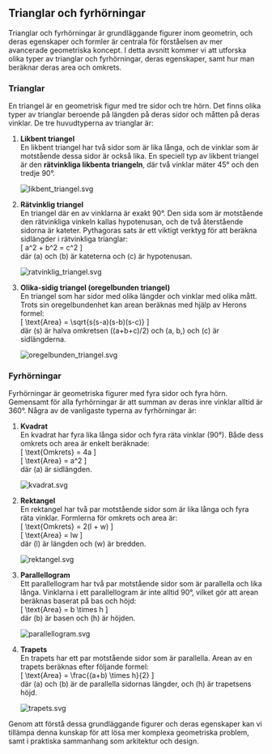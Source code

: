 ## Trianglar och fyrhörningar

Trianglar och fyrhörningar är grundläggande figurer inom geometrin, och deras egenskaper och formler är centrala för förståelsen av mer avancerade geometriska koncept. I detta avsnitt kommer vi att utforska olika typer av trianglar och fyrhörningar, deras egenskaper, samt hur man beräknar deras area och omkrets.

### Trianglar

En triangel är en geometrisk figur med tre sidor och tre hörn. Det finns olika typer av trianglar beroende på längden på deras sidor och måtten på deras vinklar. De tre huvudtyperna av trianglar är:

1. **Likbent triangel**  
   En likbent triangel har två sidor som är lika långa, och de vinklar som är motstående dessa sidor är också lika. En speciell typ av likbent triangel är den **rätvinkliga likbenta triangeln**, där två vinklar mäter 45° och den tredje 90°.

   ![likbent_triangel.svg](likbent_triangel.svg)

2. **Rätvinklig triangel**  
   En triangel där en av vinklarna är exakt 90°. Den sida som är motstående den rätvinkliga vinkeln kallas hypotenusan, och de två återstående sidorna är kateter. Pythagoras sats är ett viktigt verktyg för att beräkna sidlängder i rätvinkliga trianglar:  
   \[ a^2 + b^2 = c^2 \]  
   där \(a\) och \(b\) är kateterna och \(c\) är hypotenusan.

   ![ratvinklig_triangel.svg](ratvinklig_triangel.svg)

3. **Olika-sidig triangel (oregelbunden triangel)**  
   En triangel som har sidor med olika längder och vinklar med olika mått. Trots sin oregelbundenhet kan arean beräknas med hjälp av Herons formel:  
   \[ \text{Area} = \sqrt{s(s-a)(s-b)(s-c)} \]  
   där \(s\) är halva omkretsen \((a+b+c)/2\) och \(a, b,\) och \(c\) är sidlängderna.

   ![oregelbunden_triangel.svg](oregelbunden_triangel.svg)

### Fyrhörningar

Fyrhörningar är geometriska figurer med fyra sidor och fyra hörn. Gemensamt för alla fyrhörningar är att summan av deras inre vinklar alltid är 360°. Några av de vanligaste typerna av fyrhörningar är:

1. **Kvadrat**  
   En kvadrat har fyra lika långa sidor och fyra räta vinklar (90°). Både dess omkrets och area är enkelt beräknade:  
   \[ \text{Omkrets} = 4a \]  
   \[ \text{Area} = a^2 \]  
   där \(a\) är sidlängden.

   ![kvadrat.svg](kvadrat.svg)

2. **Rektangel**  
   En rektangel har två par motstående sidor som är lika långa och fyra räta vinklar. Formlerna för omkrets och area är:  
   \[ \text{Omkrets} = 2(l + w) \]  
   \[ \text{Area} = lw \]  
   där \(l\) är längden och \(w\) är bredden.

   ![rektangel.svg](rektangel.svg)

3. **Parallellogram**  
   Ett parallellogram har två par motstående sidor som är parallella och lika långa. Vinklarna i ett parallellogram är inte alltid 90°, vilket gör att arean beräknas baserat på bas och höjd:  
   \[ \text{Area} = b \times h \]  
   där \(b\) är basen och \(h\) är höjden.

   ![parallellogram.svg](parallellogram.svg)

4. **Trapets**  
   En trapets har ett par motstående sidor som är parallella. Arean av en trapets beräknas efter följande formel:  
   \[ \text{Area} = \frac{(a+b) \times h}{2} \]  
   där \(a\) och \(b\) är de parallella sidornas längder, och \(h\) är trapetsens höjd.

   ![trapets.svg](trapets.svg)

Genom att förstå dessa grundläggande figurer och deras egenskaper kan vi tillämpa denna kunskap för att lösa mer komplexa geometriska problem, samt i praktiska sammanhang som arkitektur och design.